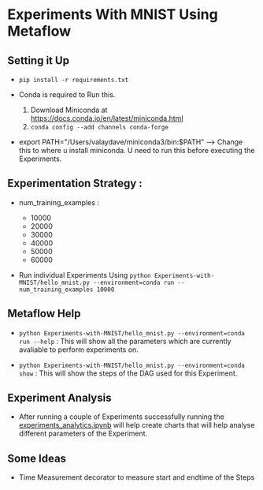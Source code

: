 # Experiments With MNIST Using Metaflow

## Setting it Up 

- ``pip install -r requirements.txt``
- Conda is required to Run this. 
    1. Download Miniconda at https://docs.conda.io/en/latest/miniconda.html
    2. ```conda config --add channels conda-forge```

- export PATH="/Users/valaydave/miniconda3/bin:$PATH" --> Change this to where u install miniconda. U need to run this before executing the Experiments. 


## Experimentation Strategy :

- num_training_examples : 
    - 10000
    - 20000
    - 30000
    - 40000
    - 50000
    - 60000

- Run individual Experiments Using ``python Experiments-with-MNIST/hello_mnist.py --environment=conda run --num_training_examples 10000``

## Metaflow Help 

-  ``python Experiments-with-MNIST/hello_mnist.py --environment=conda run --help`` : This will show all the parameters which are currently avaliable to perform experiments on. 

-  ``python Experiments-with-MNIST/hello_mnist.py --environment=conda show`` : This will show the steps of the DAG used for this Experiment. 

## Experiment Analysis

- After running a couple of Experiments successfully running the [experiments_analytics.ipynb](experiments_analytics.ipynb) will help create charts that will help analyse different parameters of the Experiment. 

## Some Ideas 

- Time Measurement decorator to measure start and endtime of the Steps

